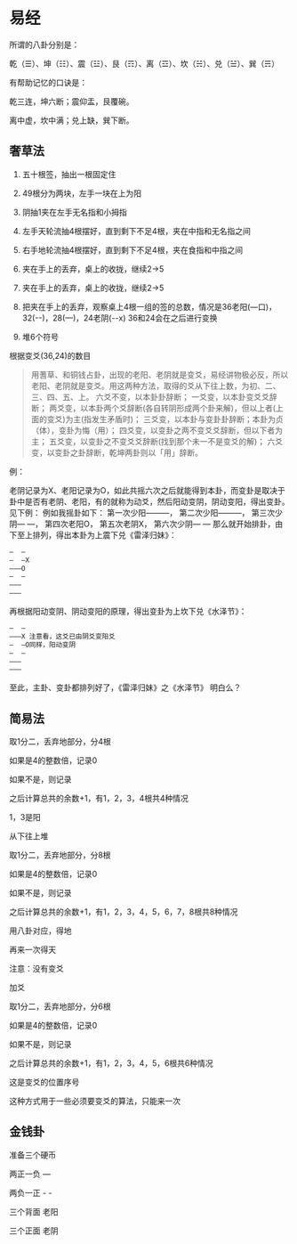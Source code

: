 # 易经

所谓的八卦分别是：

乾（☰）、坤（☷）、震（☳）、艮（☶）、离（☲）、坎（☵）、兑（☱）、巽（☴）

有帮助记忆的口诀是：

乾三连，坤六断；震仰盂，艮覆碗。

离中虚，坎中满；兑上缺，巽下断。



## 奢草法

1. 五十根签，抽出一根固定住

2. 49根分为两块，左手一块在上为阳
3. 阴抽1夹在左手无名指和小拇指

4. 左手天轮流抽4根摆好，直到剩下不足4根，夹在中指和无名指之间
5. 右手地轮流抽4根摆好，直到剩下不足4根，夹在食指和中指之间
6. 夹在手上的丢弃，桌上的收拢，继续2->5

7. 夹在手上的丢弃，桌上的收拢，继续2->5
8. 把夹在手上的丢弃，观察桌上4根一组的签的总数，情况是36老阳(—口)，32(--)，28(—)，24老阴(--x)  36和24会在之后进行变换
9. 堆6个符号



根据变爻(36,24)的数目

> 用蓍草、和铜钱占卦，出现的老阳、老阴就是变爻，易经讲物极必反，所以老阳、老阴就是变爻。用这两种方法，取得的爻从下往上数，为初、二、三、四、五、上。
> 六爻不变，以本卦卦辞断；
> 一爻变，以本卦变爻爻辞断；
> 两爻变，以本卦两个爻辞断(各自转阴形成两个卦来解)，但以上者(上面的变爻)为主(指发生矛盾时)；
> 三爻变，以本卦与变卦卦辞断；本卦为贞（体），变卦为悔（用）；
> 四爻变，以变卦之两不变爻爻辞断，但以下者为主；
> 五爻变，以变卦之不变爻爻辞断(找到那个未一不是变爻的解)；
> 六爻变，以变卦之卦辞断，乾坤两卦则以「用」辞断。



例：

老阴记录为X、老阳记录为O，如此共摇六次之后就能得到本卦，而变卦是取决于卦中是否有老阴、老阳，有的就称为动爻，然后阳动变阴，阴动变阳，得出变卦。见下例：
例如我摇卦如下：
第一次少阳———，
第二次少阳———，
第三次少阴— —，
第四次老阳O，
第五次老阴X，
第六次少阴— —
那么就开始排卦，由下至上排列，得出本卦为上震下兑《雷泽归妹》：

```c
—  —
—  —X
———O
—  —
———
———
```

再根据阳动变阴、阴动变阳的原理，得出变卦为上坎下兑《水泽节》：
```c
—  —
———X 注意看，这爻已由阴爻变阳爻
—  —O同样，阳动变阴
—  —
———
———
```

至此，主卦、变卦都排列好了，《雷泽归妹》之《水泽节》
明白么？



## 简易法

取1分二，丢弃地部分，分4根

如果是4的整数倍，记录0

如果不是，则记录

之后计算总共的余数+1，有1，2，3，4根共4种情况

1，3是阳

从下往上堆



取1分二，丢弃地部分，分8根

如果是4的整数倍，记录0

如果不是，则记录

之后计算总共的余数+1，有1，2，3，4，5，6，7，8根共8种情况

用八卦对应，得地

再来一次得天



注意：没有变爻

加爻

取1分二，丢弃地部分，分6根

如果是4的整数倍，记录0

如果不是，则记录

之后计算总共的余数+1，有1，2，3，4，5，6根共6种情况

这是变爻的位置序号

这种方式用于一些必须要变爻的算法，只能来一次





## 金钱卦

准备三个硬币

两正一负  —

两负一正   - -

三个背面 老阳

三个正面 老阴